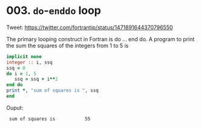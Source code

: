 # 003. `do`-`enddo` loop

Tweet: <https://twitter.com/fortrantip/status/1471891644370796550>

The primary looping construct in Fortran is do ... end do.
A program to print the sum the squares of the integers from 1 to 5 is

```fortran
implicit none
integer :: i, ssq
ssq = 0
do i = 1, 5
   ssq = ssq + i**2
end do
print *, "sum of squares is ", ssq
end
```

Ouput:
```text
 sum of squares is           55

```
